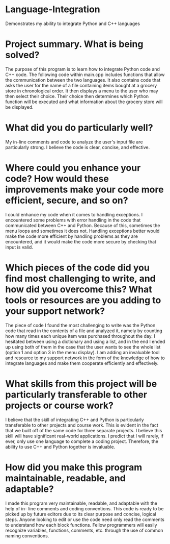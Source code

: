 # Language-Integration
Demonstrates my ability to integrate Python and C++ languages

# Project summary. What is being solved?
The purpose of this program is to learn how to integrate Python code and C++ code.
The following code within main.cpp includes functions that allow the communication 
between the two languages. It also contains code that asks the user for the name of
a file containing items bought at a grocery store in chronological order. It then 
displays a menu to the user who may then select their choice. Their choice then
determines which Python function will be executed and what information about the
grocery store will be displayed.

# What did you do particularly well?
My in-line comments and code to analyze the user's input file are particularly 
strong. I believe the code is clear, concise, and effective.

# Where could you enhance your code? How would these improvements make your code more efficient, secure, and so on?
I could enhance my code when it comes to handling exceptions. I encountered some
problems with error handling in the code that communicated between C++ and Python.
Because of this, sometimes the menu loops and sometimes it does not. Handling 
exceptions better would make the code more efficient by handling problems as they
are encountered, and it would make the code more secure by checking that input is
valid.

# Which pieces of the code did you find most challenging to write, and how did you overcome this? What tools or resources are you adding to your support network?
The piece of code I found the most challenging to write was the Python code that
read in the contents of a file and analyzed it, namely by counting how many times
each unique item was purchased throughout the day. I hesitated between using a 
dictionary and using a list, and in the end I ended up using both of them in the 
case that the user wants to see the whole list (option 1 and option 3 in the 
menu display). I am adding an invaluable tool and resource to my support network in 
the form of the knowledge of how to integrate languages and make them cooperate 
efficiently and effectively.

# What skills from this project will be particularly transferable to other projects or course work?
I believe that the skill of integrating C++ and Python is particularly transferable 
to other projects and course work. This is evident in the fact that we built off of
the same code for three separate projects. I believe this skill will have 
significant real-world applications. I predict that I will rarely, if ever, only use
one language to complete a coding project. Therefore, the ability to use C++ and 
Python together is invaluable. 

# How did you make this program maintainable, readable, and adaptable?
I made this program very maintainable, readable, and adaptable with the help of in-
line comments and coding conventions. This code is ready to be picked up by future
editors due to its clear purpose and concise, logical steps. Anyone looking to edit
or use the code need only read the comments to understand how each block functions.
Fellow programmers will easily recognize variables, functions, comments, etc. through
the use of common naming conventions. 
